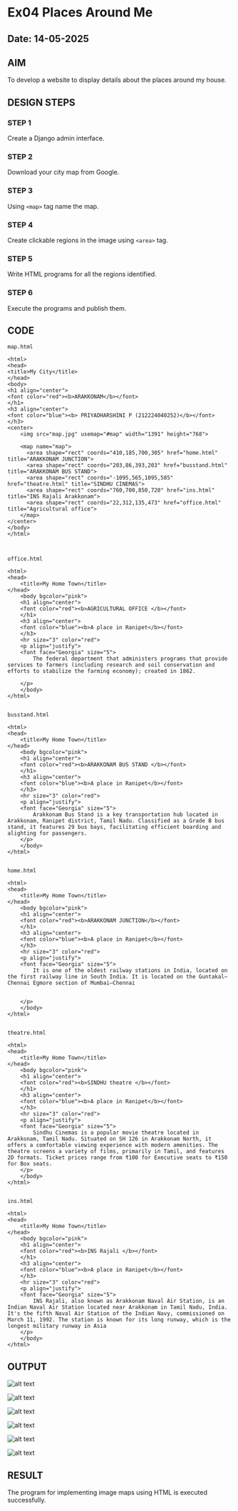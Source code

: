 # Ex04 Places Around Me
## Date: 14-05-2025

## AIM
To develop a website to display details about the places around my house.

## DESIGN STEPS

### STEP 1
Create a Django admin interface.

### STEP 2
Download your city map from Google.

### STEP 3
Using ```<map>``` tag name the map.

### STEP 4
Create clickable regions in the image using ```<area>``` tag.

### STEP 5
Write HTML programs for all the regions identified.

### STEP 6
Execute the programs and publish them.

## CODE
```
map.html

<html>
<head>
<title>My City</title>
</head>
<body>
<h1 align="center">
<font color="red"><b>ARAKKONAM</b></font>
</h1>
<h3 align="center">
<font color="blue"><b> PRIYADHARSHINI P (212224040252)</b></font>
</h3>
<center>
    <img src="map.jpg" usemap="#map" width="1391" height="768">

    <map name="map">
      <area shape="rect" coords="410,185,700,305" href="home.html" title="ARAKKONAM JUNCTION">
      <area shape="rect" coords="203,86,393,203" href="busstand.html" title="ARAKKONAM BUS STAND">
      <area shape="rect" coords="-1095,565,1095,585" href="theatre.html" title="SINDHU CINEMAS">
      <area shape="rect" coords="760,700,850,720" href="ins.html" title="INS Rajali Arakkonam">
      <area shape="rect" coords="22,312,135,473" href="office.html" title="Agricultural office">
    </map>
</center>
</body>
</html>



office.html

<html>
<head> 
    <title>My Home Town</title> 
</head> 
    <body bgcolor="pink"> 
    <h1 align="center"> 
    <font color="red"><b>AGRICULTURAL OFFICE </b></font> 
    </h1> 
    <h3 align="center"> 
    <font color="blue"><b>A place in Ranipet</b></font> 
    </h3> 
    <hr size="3" color="red"> 
    <p align="justify"> 
    <font face="Georgia" size="5"> 
        The federal department that administers programs that provide services to farmers (including research and soil conservation and efforts to stabilize the farming economy); created in 1862.

    </p> 
    </body> 
</html>


busstand.html

<html>
<head> 
    <title>My Home Town</title> 
</head> 
    <body bgcolor="pink"> 
    <h1 align="center"> 
    <font color="red"><b>ARAKKONAM BUS STAND </b></font> 
    </h1> 
    <h3 align="center"> 
    <font color="blue"><b>A place in Ranipet</b></font> 
    </h3> 
    <hr size="3" color="red"> 
    <p align="justify"> 
    <font face="Georgia" size="5"> 
        Arakkonam Bus Stand is a key transportation hub located in Arakkonam, Ranipet district, Tamil Nadu. Classified as a Grade B bus stand, it features 29 bus bays, facilitating efficient boarding and alighting for passengers.
    </p> 
    </body> 
</html>


home.html

<html>
<head> 
    <title>My Home Town</title> 
</head> 
    <body bgcolor="pink"> 
    <h1 align="center"> 
    <font color="red"><b>ARAKKONAM JUNCTION</b></font> 
    </h1> 
    <h3 align="center"> 
    <font color="blue"><b>A place in Ranipet</b></font> 
    </h3> 
    <hr size="3" color="red"> 
    <p align="justify"> 
    <font face="Georgia" size="5"> 
        It is one of the oldest railway stations in India, located on the first railway line in South India. It is located on the Guntakal–Chennai Egmore section of Mumbai–Chennai 


    </p> 
    </body> 
</html>


theatre.html

<html>
<head> 
    <title>My Home Town</title> 
</head> 
    <body bgcolor="pink"> 
    <h1 align="center"> 
    <font color="red"><b>SINDHU theatre </b></font> 
    </h1> 
    <h3 align="center"> 
    <font color="blue"><b>A place in Ranipet</b></font> 
    </h3> 
    <hr size="3" color="red"> 
    <p align="justify"> 
    <font face="Georgia" size="5"> 
        Sindhu Cinemas is a popular movie theatre located in Arakkonam, Tamil Nadu. Situated on SH 126 in Arakkonam North, it offers a comfortable viewing experience with modern amenities. The theatre screens a variety of films, primarily in Tamil, and features 2D formats. Ticket prices range from ₹100 for Executive seats to ₹150 for Box seats. 
    </p> 
    </body> 
</html>


ins.html

<html>
<head> 
    <title>My Home Town</title> 
</head> 
    <body bgcolor="pink"> 
    <h1 align="center"> 
    <font color="red"><b>INS Rajali </b></font> 
    </h1> 
    <h3 align="center"> 
    <font color="blue"><b>A place in Ranipet</b></font> 
    </h3> 
    <hr size="3" color="red"> 
    <p align="justify"> 
    <font face="Georgia" size="5"> 
        INS Rajali, also known as Arakkonam Naval Air Station, is an Indian Naval Air Station located near Arakkonam in Tamil Nadu, India. It's the fifth Naval Air Station of the Indian Navy, commissioned on March 11, 1992. The station is known for its long runway, which is the longest military runway in Asia
    </p> 
    </body> 
</html>

```

## OUTPUT

![alt text](<Screenshot 2025-05-05 225240.png>)

![alt text](<Screenshot 2025-05-05 225658.png>)

![alt text](<Screenshot 2025-05-05 225731.png>)

![alt text](<Screenshot 2025-05-05 225745.png>)

![alt text](<Screenshot 2025-05-05 225808.png>)

![alt text](<Screenshot 2025-05-05 225830.png>)





## RESULT
The program for implementing image maps using HTML is executed successfully.
